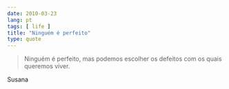 ```yaml
---
date: 2010-03-23
lang: pt
tags: [ life ]
title: "Ninguém é perfeito"
type: quote
---
```


> Ninguém é perfeito, mas podemos escolher os defeitos com os quais queremos viver.

Susana

